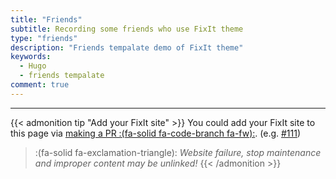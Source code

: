 ```yaml
---
title: "Friends"
subtitle: Recording some friends who use FixIt theme
type: "friends"
description: "Friends tempalate demo of FixIt theme"
keywords: 
  - Hugo
  - friends tempalate
comment: true
---
```


---

{{< admonition tip "Add your FixIt site" >}}
You could add your FixIt site to this page via [making a PR :(fa-solid fa-code-branch fa-fw):](https://github.com/Lruihao/FixIt/pulls). (e.g. [#111](https://github.com/Lruihao/FixIt/pull/111))

> :(fa-solid fa-exclamation-triangle): *Website failure, stop maintenance and improper content may be unlinked!*
{{< /admonition >}}
